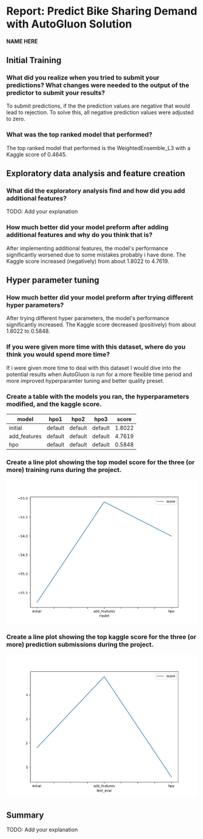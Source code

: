 # Report: Predict Bike Sharing Demand with AutoGluon Solution
#### NAME HERE

## Initial Training
### What did you realize when you tried to submit your predictions? What changes were needed to the output of the predictor to submit your results?
To submit predictions, if the the prediction values are negative that would lead to rejection. To solve this, all negative prediction values were adjusted to zero.

### What was the top ranked model that performed?
The top ranked model that performed is the WeightedEnsemble_L3 with a Kaggle score of 0.4645.

## Exploratory data analysis and feature creation
### What did the exploratory analysis find and how did you add additional features?
TODO: Add your explanation

### How much better did your model preform after adding additional features and why do you think that is?
After implementing additional features, the model's performance significantly worsened due to some mistakes probably i have done. The Kaggle score increased (negatively) from about 1.8022 to 4.7619.

## Hyper parameter tuning
### How much better did your model preform after trying different hyper parameters?
After trying different hyper parameters, the model's performance significantly increased. The Kaggle score decreased (positively) from about 1.8022 to 0.5848.


### If you were given more time with this dataset, where do you think you would spend more time?
If i were given more time to deal with this dataset I would dive into the potential results when AutoGluon is run for a more flexible time period and more improved hyperparamter tuning and better quality preset.

### Create a table with the models you ran, the hyperparameters modified, and the kaggle score.
|model|hpo1|hpo2|hpo3|score|
|--|--|--|--|--|
|initial|default|default|default|1.8022|
|add_features|default|default|default|4.7619|
|hpo|default|default|default|0.5848|

### Create a line plot showing the top model score for the three (or more) training runs during the project.
![model_train_score.png](model_train_score.png)

### Create a line plot showing the top kaggle score for the three (or more) prediction submissions during the project.
![model_test_score.png](model_test_score.png)

## Summary
TODO: Add your explanation
